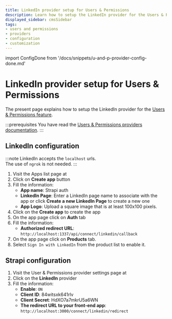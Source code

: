 ```yaml
---
title: LinkedIn provider setup for Users & Permissions
description: Learn how to setup the LinkedIn provider for the Users & Permissions feature.
displayed_sidebar: cmsSidebar
tags:
- users and permissions
- providers
- configuration
- customization
---
```


import ConfigDone from '/docs/snippets/u-and-p-provider-config-done.md'

# LinkedIn provider setup for Users & Permissions

The present page explains how to setup the LinkedIn provider for the [Users & Permissions feature](/cms/features/users-permissions).

:::prerequisites
You have read the [Users & Permissions providers documentation](/cms/configurations/users-and-permissions-providers).
:::

## LinkedIn configuration

:::note
LinkedIn accepts the `localhost` urls. <br/>
The use of `ngrok` is not needed.
:::

1. Visit the Apps list page at <ExternalLink to="https://www.linkedin.com/developers/apps" text="https://www.linkedin.com/developers/apps"/>
2. Click on **Create app** button
3. Fill the information:
   - **App name**: Strapi auth
   - **LinkedIn Page**: Enter a LinkedIn page name to associate with the app or click **Create a new LinkedIn Page** to create a new one
   - **App Logo**: Upload a square image that is at least 100x100 pixels.
4. Click on the **Create app** to create the app
5. On the app page click on **Auth** tab
6. Fill the information:
   - **Authorized redirect URL**: `http://localhost:1337/api/connect/linkedin/callback`
7. On the app page click on **Products** tab.
8. Select `Sign In with LinkedIn` from the product list to enable it.

## Strapi configuration

1. Visit the User & Permissions provider settings page at <ExternalLink to="http://localhost:1337/admin/settings/users-permissions/providers" text="http://localhost:1337/admin/settings/users-permissions/providers"/>
2. Click on the **LinkedIn** provider
3. Fill the information:
   - **Enable**: `ON`
   - **Client ID**: 84witsxk641rlv
   - **Client Secret**: HdXO7a7mkrU5a6WN
   - **The redirect URL to your front-end app**: `http://localhost:3000/connect/linkedin/redirect`

<ConfigDone />
